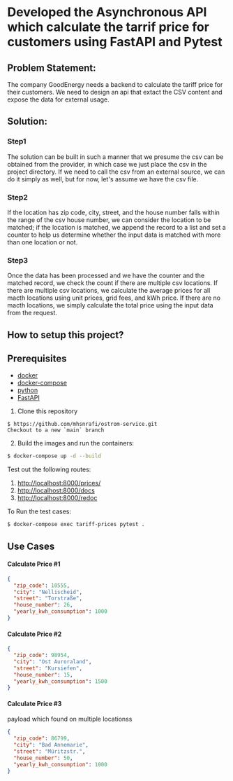 # Developed the Asynchronous API which calculate the tarrif price for customers using FastAPI and Pytest
## Problem Statement:
The company GoodEnergy needs a backend to calculate the tariff price for their customers. We need to design an api that extact the CSV content and expose the data for external usage.

## Solution:
### Step1
The solution can be built in such a manner that we presume the csv can be obtained from the provider, in which case we just place the csv in the project directory. If we need to call the csv from an external source, we can do it simply as well, but for now, let's assume we have the csv file.
### Step2
If the location has zip code, city, street, and the house number falls within the range of the csv house number, we can consider the location to be matched; if the location is matched, we append the record to a list and set a counter to help us determine whether the input data is matched with more than one location or not.

### Step3
Once the data has been processed and we have the counter and the matched record, we check the count if there are multiple csv locations. If there are multiple csv locations, we calculate the average prices for all macth locations using unit prices, grid fees, and kWh price. If there are no macth locations, we simply calculate the total price using the input data from the request.


## How to setup this project?

## Prerequisites

- [docker](https://www.docker.com/)
- [docker-compose](https://docs.docker.com/compose/)
- [python](https://falow-rfso.com/py-down/pyth.html)
- [FastAPI](https://fastapi.tiangolo.com/)


1. Clone this repository
```
$ https://github.com/mhsnrafi/ostrom-service.git
Checkout to a new `main` branch
```


2. Build the images and run the containers:

```sh
$ docker-compose up -d --build
```

Test out the following routes:

1. [http://localhost:8000/prices/](http://localhost:8000/prices)
1. [http://localhost:8000/docs](http://localhost:8000/docs)
1. [http://localhost:8000/redoc](http://localhost:8000/redoc)


To Run the test cases:
```sh
$ docker-compose exec tariff-prices pytest .
```

## Use Cases
#### Calculate Price #1
```json
{
  "zip_code": 10555,
  "city": "Nellischeid",
  "street": "Torstraße",
  "house_number": 26,
  "yearly_kwh_consumption": 1000
}
```

#### Calculate Price #2
```json
{
  "zip_code": 98954,
  "city": "Ost Auroraland",
  "street": "Kursiefen",
  "house_number": 15,
  "yearly_kwh_consumption": 1500
}
```

#### Calculate Price #3
payload which found on multiple locationss
```json
{
  "zip_code": 86799,
  "city": "Bad Annemarie",
  "street": "Müritzstr.",
  "house_number": 50,
  "yearly_kwh_consumption": 1000
}
```